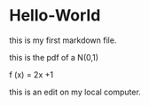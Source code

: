 # Hello-World

this is my first markdown file. 

this is the pdf of a N(0,1) 

f (x) = 2x +1 

this is an edit on my local computer. 
